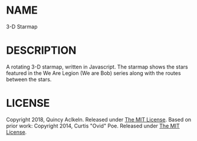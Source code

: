 # NAME

3-D Starmap

# DESCRIPTION

A rotating 3-D starmap, written in Javascript. The starmap shows the stars featured in the We Are Legion (We are Bob) series along with the routes between the stars.

# LICENSE
Copyright 2018, Quincy Aclkeln. Released under [The MIT License](http://opensource.org/licenses/MIT).
Based on prior work:
Copyright 2014, Curtis "Ovid" Poe. Released under [The MIT License](http://opensource.org/licenses/MIT).

